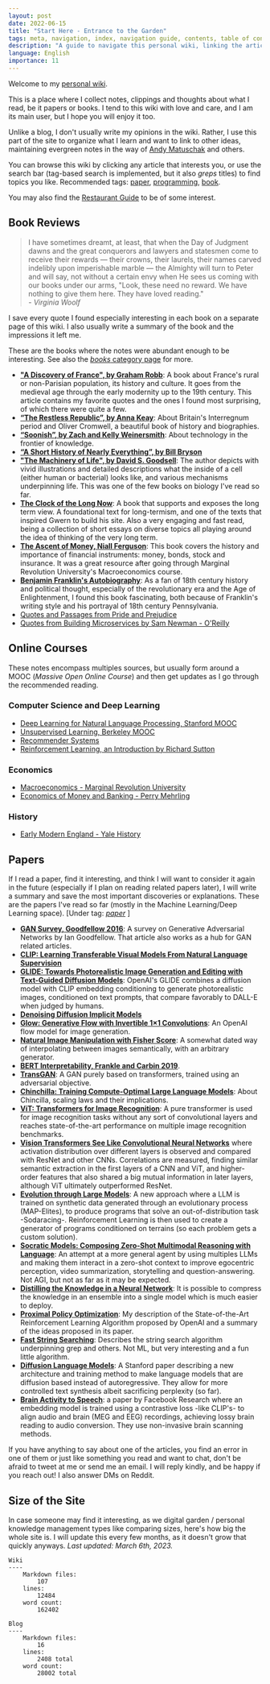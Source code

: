 ```yaml
---
layout: post
date: 2022-06-15
title: "Start Here - Entrance to the Garden"
tags: meta, navigation, index, navigation guide, contents, table of contents
description: "A guide to navigate this personal wiki, linking the articles by type or category."
language: English
importance: 11
---
```


Welcome to my [personal wiki](/wiki/).

This is a place where I collect notes, clippings and thoughts about what I read, be it papers or books. I tend to this wiki with love and care, and I am its main user, but I hope you will enjoy it too.

Unlike a blog, I don't usually write my opinions in the wiki. Rather, I use this part of the site to organize what I learn and want to link to other ideas, maintaining evergreen notes in the way of [Andy Matuschak](https://notes.andymatuschak.org/Evergreen_notes) and others.

You can browse this wiki by clicking any article that interests you, or use the search bar (tag-based search is implemented, but it also _greps_ titles) to find topics you like. Recommended tags: [paper](/tagged?q=paper), [programming](/tagged?q=programming), [book](/tagged?q=book).

You may also find the [Restaurant Guide](https://strikingloo.github.io/wiki/restaurant-guide) to be of some interest.

## Book Reviews

> I have sometimes dreamt, at least, that when the Day of Judgment dawns and the great conquerors and lawyers and statesmen come to receive their rewards — their crowns, their laurels, their names carved indelibly upon imperishable marble — the Almighty will turn to Peter and will say, not without a certain envy when He sees us coming with our books under our arms, "Look, these need no reward. We have nothing to give them here. They have loved reading." <br><i>- Virginia Woolf</i>

I save every quote I found especially interesting in each book on a separate page of this wiki. I also usually write a summary of the book and the impressions it left me. 

These are the books where the notes were abundant enough to be interesting. See also the [_books_ category page](/tagged?q=books) for more.

- **["A Discovery of France", by Graham Robb](/wiki/a-discovery-of-france)**: A book about France's rural or non-Parisian population, its history and culture. It goes from the medieval age through the early modernity up to the 19th century. This article contains my favorite quotes and the ones I found most surprising, of which there were quite a few.
- **[“The Restless Republic”, by Anna Keay](/wiki/the-restless-republic)**: About Britain's Interregnum period and Oliver Cromwell, a beautiful book of history and biographies.
- **[“Soonish”, by Zach and Kelly Weinersmith](/wiki/soonish)**: About technology in the frontier of knowledge.
- **[“A Short History of Nearly Everything”, by Bill Bryson](/wiki/a-short-history-of-nearly-everything)**
- **["The Machinery of Life", by David S. Goodsell](/wiki/the-machinery-of-life)**: The author depicts with vivid illustrations and detailed descriptions what the inside of a cell (either human or bacterial) looks like, and various mechanisms underpinning life. This was one of the few books on biology I've read so far.
- **[The Clock of the Long Now](https://strikingloo.github.io/wiki/clock-of-the-long-now)**: A book that supports and exposes the long term view. A foundational text for long-termism, and one of the texts that inspired Gwern to build his site. Also a very engaging and fast read, being a collection of short essays on diverse topics all playing around the idea of thinking of the very long term.
- **[The Ascent of Money, Niall Ferguson](/wiki/ascent-of-money)**: This book covers the history and importance of financial instruments: money, bonds, stock and insurance. It was a great resource after going through Marginal Revolution University's Macroeconomics course.
- **[Benjamin Franklin's Autobiography](/wiki/benjamin-franklin-autobiography)**: As a fan of 18th century history and political thought, especially of the revolutionary era and the Age of Enlightenment, I found this book fascinating, both because of Franklin's writing style and his portrayal of 18th century Pennsylvania.
- [Quotes and Passages from Pride and Prejudice](https://strikingloo.github.io/wiki/pride-and-prejudice)
- [Quotes from Building Microservices by Sam Newman - O'Reilly](https://strikingloo.github.io/wiki/oreilly-microservices)

## Online Courses

These notes encompass multiples sources, but usually form around a MOOC (_Massive Open Online Course_) and then get updates as I go through the recommended reading.

### Computer Science and Deep Learning

- [Deep Learning for Natural Language Processing, Stanford MOOC](/wiki/deep-learning-NLP)
- [Unsupervised Learning, Berkeley MOOC](/wiki/unsupervised-learning-berkeley)
- [Recommender Systems](/wiki/recommender-systems)
- [Reinforcement Learning, an Introduction by Richard Sutton](/wiki/reinforcement-learning-sutton)

### Economics

- [Macroeconomics - Marginal Revolution University](/wiki/macroeconomics-mru)
- [Economics of Money and Banking - Perry Mehrling](https://strikingloo.github.io/wiki/money-and-banking)

### History
- [Early Modern England - Yale History](https://strikingloo.github.io/wiki/early-modern-england)

## Papers

If I read a paper, find it interesting, and think I will want to consider it again in the future (especially if I plan on reading related papers later), I will write a summary and save the most important discoveries or explanations. These are the papers I've read so far (mostly in the Machine Learning/Deep Learning space). \[Under tag: _[paper](/tagged?q=paper)_ ]

- **[GAN Survey, Goodfellow 2016](/wiki/GAN)**: A survey on Generative Adversarial Networks by Ian Goodfellow. That article also works as a hub for GAN related articles.
- **[CLIP: Learning Transferable Visual Models From Natural Language Supervision](/wiki/clip)**
- **[GLIDE: Towards Photorealistic Image Generation and Editing with Text-Guided Diffusion Models](/wiki/glide)**: OpenAI's GLIDE combines a diffusion model with CLIP embedding conditioning to generate photorealistic images, conditioned on text prompts, that compare favorably to DALL-E when judged by humans.
- **[Denoising Diffusion Implicit Models](/wiki/ddim)**
- **[Glow: Generative Flow with Invertible 1×1 Convolutions](/wiki/flow-based-models-glow)**: An OpenAI flow model for image generation.  
- **[Natural Image Manipulation with Fisher Score](/wiki/natural-image-manipulation-fisher-score)**: A somewhat dated way of interpolating between images semantically, with an arbitrary generator.
- **[BERT Interpretability, Frankle and Carbin 2019](/wiki/bert-interpretability)**.
- **[TransGAN](/wiki/transGAN)**: A GAN purely based on transformers, trained using an adversarial objective.
- **[Chinchilla: Training Compute-Optimal Large Language Models](/wiki/chinchilla)**: About Chincilla, scaling laws and their implications.
- **[ViT: Transformers for Image Recognition](/wiki/visual-transformer)**: A pure transformer is used for image recognition tasks without any sort of convolutional layers and reaches state-of-the-art performance on multiple image recognition benchmarks.
- **[Vision Transformers See Like Convolutional Neural Networks](/wiki/visual-transformer)** where activation distribution over different layers is observed and compared with ResNet and other CNNs. Correlations are measured, finding similar semantic extraction in the first layers of a CNN and ViT, and higher-order features that also shared a big mutual information in later layers, although ViT ultimately outperformed ResNet.
- **[Evolution through Large Models](/wiki/evolution-through-large-models)**: A new approach where a LLM is trained on synthetic data generated through an evolutionary process (MAP-Elites), to produce programs that solve an out-of-distribution task -Sodaracing-. Reinforcement Learning is then used to create a generator of programs conditioned on terrains (so each problem gets a custom solution).
- **[Socratic Models: Composing Zero-Shot Multimodal Reasoning with Language](/wiki/socratic-models)**: An attempt at a more general agent by using multiples LLMs and making them interact in a zero-shot context to improve egocentric perception, video summarization, storytelling and question-answering. Not AGI, but not as far as it may be expected.
- **[Distilling the Knowledge in a Neural Network](/wiki/distilling-knowledge-nn)**: It is possible to compress the knowledge in an ensemble into a single model which is much easier to deploy.
- **[Proximal Policy Optimization](/wiki/proximal-policy-optimization)**: My description of the State-of-the-Art Reinforcement Learning Algorithm proposed by OpenAI and a summary of the ideas proposed in its paper.
- **[Fast String Searching](/wiki/fast-string-searching)**: Describes the string search algorithm underpinning grep and others. Not ML, but very interesting and a fun little algorithm.
- **[Diffusion Language Models](/wiki/diffusion-LM)**: A Stanford paper describing a new architecture and training method to make language models that are diffusion based instead of autoregressive. They allow for more controlled text synthesis albeit sacrificing perplexity (so far).
- **[Brain Activity to Speech](/wiki/brain-activity-to-speech)**: a paper by Facebook Research where an embedding model is trained using a contrastive loss -like CLIP's- to align audio and brain (MEG and EEG) recordings, achieving lossy brain reading to audio conversion. They use non-invasive brain scanning methods.

If you have anything to say about one of the articles, you find an error in one of them or just like something you read and want to chat, don't be afraid to tweet at me or send me an email. I will reply kindly, and be happy if you reach out! I also answer DMs on Reddit.

## Size of the Site

In case someone may find it interesting, as we digital garden / personal knowledge management types like comparing sizes, here's how big the whole site is. I will update this every few months, as it doesn't grow that quickly anyways. _Last updated: March 6th, 2023._

```
Wiki
----
    Markdown files: 
        107
    lines: 
        12484
    word count: 
        162402

Blog 
----
    Markdown files: 
        16
    lines: 
        2408 total
    word count: 
        28002 total
```